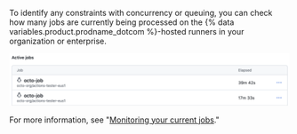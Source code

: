 To identify any constraints with concurrency or queuing, you can check how many jobs are currently being processed on the {% data variables.product.prodname_dotcom %}-hosted runners in your organization or enterprise. 

![Screenshot of a list of active jobs](/assets/images/help/settings/actions-runner-active-jobs.png)

For more information, see "[Monitoring your current jobs](/actions/using-github-hosted-runners/monitoring-your-current-jobs)."